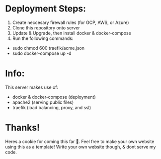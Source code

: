 # Deployment Steps:
1. Create neccesary firewall rules (for GCP, AWS, or Azure)
2. Clone this repository onto server
3. Update & Upgrade, then install docker & docker-compose
4. Run the following commands:
 - sudo chmod 600 traefik/acme.json
 - sudo docker-compose up -d

# Info:
This server makes use of:
 - docker & docker-compose (deployment)
 - apache2 (serving public files)
 - traefik (load balancing, proxy, and ssl)

# Thanks!
Heres a cookie for coming this far 🍪. Feel free to make your own website using this as a template! Write your own website though, & dont serve my code.